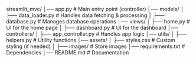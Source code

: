 streamlit_mvc/
│── app.py               # Main entry point (controller)
│── models/
│   ├── data_loader.py   # Handles data fetching & processing
│   ├── database.py      # Manages database operations
│── views/
│   ├── home.py          # UI for the home page
│   ├── dashboard.py     # UI for the dashboard
│── controllers/
│   ├── app_controller.py # Handles app logic
│── utils/
│   ├── helpers.py       # Utility functions
│── assets/
│   ├── styles.css       # Custom styling (if needed)
│   ├── images/          # Store images
│── requirements.txt     # Dependencies
│── README.md            # Documentation